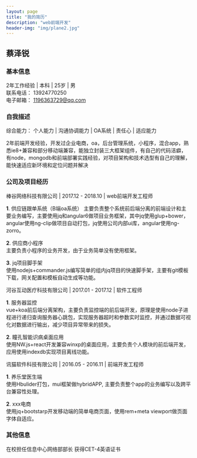 ```yaml
---
layout: page
title: "我的简历"
description: "web前端开发"
header-img: "img/plane2.jpg"
---
```


## 蔡泽锐

### 基本信息
2年工作经验 | 本科 | 25岁 | 男  
联系电话： 13924770250  
电子邮箱： 1196363729@qq.com

### 自我描述
综合能力： 个人能力 | 沟通协调能力 | OA系统 | 责任心 | 适应能力  

2年前端开发经验，开发过企业电商，oa，后台管理系统，小程序，混合app，熟悉ie8+兼容和部分移动端兼容，能独立封装三大框架组件，有自己的代码洁癖，有node，mongodb和前端部署实践经验，对项目架构和技术选型有自己的理解，能快速适应新环境和定位问题并解决


### 公司及项目经历

棒谷网络科技有限公司 | 2017.12 - 2018.10 | web前端开发工程师 

**1**. 供应链跟单系统（B端oa系统）
主要负责整个系统前后端分离的前端设计和主要业务编写，主要使用jq和angular6做项目业务框架，其中jq使用glup+bower， angular使用ng-clip做项目自动打包，jq使用公司内部ui库，angular使用ng-zorro。

**2**. 供应商小程序  
主要负责小程序的业务开发，由于业务简单没有使用框架。 

**3**. jq项目脚手架  
使用nodejs+commander.js编写简单的组内jq项目的快速脚手架，主要有git模板下载，网关配置和模板自动生成等功能。

河谷互动医疗科技有限公司 | 2017.01 - 2017.12 | 软件工程师  

**1**. 服务器监控  
vue+koa前后端分离架构，主要负责监控端的前后端开发，原理是使用node子进程进行递归查询服务器心跳包，实现服务器超时和参数实时监控，并通过数据可视化对数据进行输出，减少项目异常带来的损失。

**2**. 瞳孔智能识病桌面应用  
使用NW.js+react开发兼容winxp的桌面应用，主要负责个人模块的前后端开发，应用使用indexdb实现项目离线功能。

讯猫软件科技有限公司 | 2016.05 - 2016.11 | 前端开发工程师 

**1**. 养乐堂医生端  
 使用Hbulider打包，mui框架做hybridAPP, 主要负责整个app的业务编写以及跨平台兼容性处理。

**2**. xxx电商  
 使用jq+bootstarp开发移动端的简单电商页面，使用rem+meta viewport做页面字体自适应。

### 其他信息
在校担任信息中心网络部部长 获得CET-4英语证书